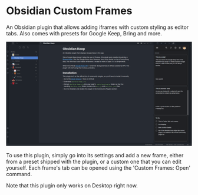 # Obsidian Custom Frames
An Obsidian plugin that allows adding iframes with custom styling as editor tabs. Also comes with presets for Google Keep, Bring and more.

![A screenshot of the Obsidian Custom Frames plugin in action](screenshot.png)

To use this plugin, simply go into its settings and add a new frame, either from a preset shipped with the plugin, or a custom one that you can edit yourself. Each frame's tab can be opened using the 'Custom Frames: Open' command.

Note that this plugin only works on Desktop right now.